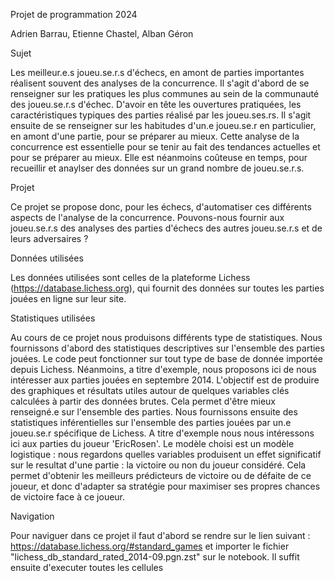 Projet de programmation 2024

Adrien Barrau, Etienne Chastel, Alban Géron


Sujet

Les meilleur.e.s joueu.se.r.s d'échecs, en amont de parties importantes réalisent souvent des analyses de la concurrence. Il s'agit d'abord de se renseigner sur les pratiques les plus communes au sein de la communauté des joueu.se.r.s d'échec. D'avoir en tête les ouvertures pratiquées, les caractéristiques typiques des parties réalisé par les joueu.ses.rs. Il s'agit ensuite de se renseigner sur les habitudes d'un.e joueu.se.r en particulier, en amont d'une partie, pour se préparer au mieux. Cette analyse de la concurrence est essentielle pour se tenir au fait des tendances actuelles et pour se préparer au mieux. Elle est néanmoins coûteuse en temps, pour recueillir et anaylser des données sur un grand nombre de joueu.se.r.s. 


Projet

Ce projet se propose donc, pour les échecs, d'automatiser ces différents aspects de l'analyse de la concurrence. Pouvons-nous fournir aux joueu.se.r.s des analyses des parties d'échecs des autres joueu.se.r.s et de leurs adversaires ?


Données utilisées

Les données utilisées sont celles de la plateforme Lichess (https://database.lichess.org), qui fournit des données sur toutes les parties jouées en ligne sur leur site. 


Statistiques utilisées

Au cours de ce projet nous produisons différents type de statistiques.
Nous fournissons d'abord des statistiques descriptives sur l'ensemble des parties jouées. Le code peut fonctionner sur tout type de base de donnée importée depuis Lichess. Néanmoins, a titre d'exemple, nous proposons ici de nous intéresser aux parties jouées en septembre 2014. L'objectif est de produire des graphiques et résultats utiles autour de quelques variables clés calculées à partir des données brutes. Cela permet d'être mieux renseigné.e sur l'ensemble des parties.
Nous fournissons ensuite des statistiques inférentielles sur l'ensemble des parties jouées par un.e joueu.se.r spécifique de Lichess. A titre d'exemple nous nous intéressons ici aux parties du joueur 'EricRosen'. Le modèle choisi est un modèle logistique : nous regardons quelles variables produisent un effet significatif sur le resultat d'une partie : la victoire ou non du joueur considéré. Cela permet d'obtenir les meilleurs prédicteurs de victoire ou de défaite de ce joueur, et donc d'adapter sa stratégie pour maximiser ses propres chances de victoire face à ce joueur.


Navigation

Pour naviguer dans ce projet il faut d'abord se rendre sur le lien suivant : https://database.lichess.org/#standard_games et importer le fichier "lichess_db_standard_rated_2014-09.pgn.zst" sur le notebook. Il suffit ensuite d'executer toutes les cellules
